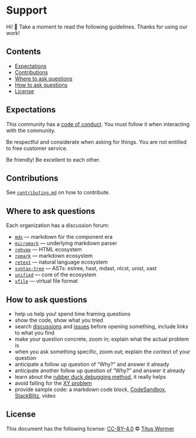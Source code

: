 # Support

Hi!
👋
Take a moment to read the following guidelines.
Thanks for using our work!

## Contents

* [Expectations](#expectations)
* [Contributions](#contributions)
* [Where to ask questions](#where-to-ask-questions)
* [How to ask questions](#how-to-ask-questions)
* [License](#license)

## Expectations

This community has a [code of conduct][file-code-of-conduct].
You must follow it when interacting with the community.

Be respectful and considerate when asking for things.
You are not entitled to free customer service.

Be friendly!
Be excellent to each other.

## Contributions

See [`contributing.md`][file-contributing] on how to contribute.

## Where to ask questions

Each organization has a discussion forum:

* [`mdx`](https://github.com/orgs/mdx-js/discussions)
  — markdown for the component era
* [`micromark`](https://github.com/orgs/micromark/discussions)
  — underlying markdown parser
* [`rehype`](https://github.com/orgs/rehypejs/discussions)
  — HTML ecosystem
* [`remark`](https://github.com/orgs/remarkjs/discussions)
  — markdown ecosystem
* [`retext`](https://github.com/orgs/retextjs/discussions)
  — natural language ecosystem
* [`syntax-tree`](https://github.com/orgs/syntax-tree/discussions)
  — ASTs:
  estree,
  hast,
  mdast,
  nlcst,
  unist,
  xast
* [`unified`](https://github.com/orgs/unifiedjs/discussions)
  — core of the ecosystem
* [`vfile`](https://github.com/orgs/vfile/discussions)
  — virtual file format

## How to ask questions

* help us help you!
  spend time framing questions
* show the code,
  show what you tried
* search [discussions][github-search-discussions] and
  [issues][github-search-issues] before opening something,
  include links to what you find
* make your question concrete,
  zoom in;
  explain what the actual problem is
* when you ask something specific,
  zoom out;
  explain the context of your question
* anticipate a follow up question of “Why?” and answer it already
* anticipate another follow up question of “Why?” and answer it already
* learn about the [rubber duck debugging method][rubberduckdebugging],
  it really helps
* avoid falling for the [XY problem][stackexchange-xy-problem]
* provide sample code:
  a markdown code block,
  [CodeSandbox][],
  [StackBlitz][],
  video

## License

This document has the following license:
[CC-BY-4.0][creativecommons-by] © [Titus Wormer][wooorm]

[codesandbox]: https://codesandbox.io

[creativecommons-by]: https://creativecommons.org/licenses/by/4.0/

[file-code-of-conduct]: code-of-conduct.md

[file-contributing]: contributing.md

[github-search-discussions]: https://github.com/orgs/syntax-tree/discussions

[github-search-issues]: https://github.com/search?q=user%3Asyntax-tree&type=issues

[rubberduckdebugging]: https://rubberduckdebugging.com

[stackblitz]: https://stackblitz.com

[stackexchange-xy-problem]: https://meta.stackexchange.com/questions/66377/what-is-the-xy-problem/66378#66378

[wooorm]: https://wooorm.com
